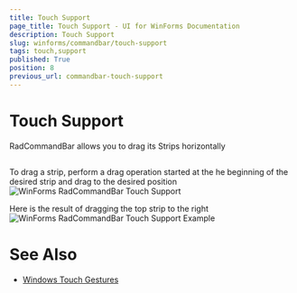 ```yaml
---
title: Touch Support
page_title: Touch Support - UI for WinForms Documentation
description: Touch Support
slug: winforms/commandbar/touch-support
tags: touch,support
published: True
position: 8
previous_url: commandbar-touch-support
---
```


# Touch Support



RadCommandBar allows you to drag its Strips horizontally

## 

To drag a strip, perform a drag operation started at the he beginning of the desired strip and drag to the desired position![WinForms RadCommandBar Touch Support](images/commandbar-touch-support001.png)

Here is the result of dragging the top strip to the right![WinForms RadCommandBar Touch Support Example](images/commandbar-touch-support002.png)

# See Also

 * [Windows Touch Gestures](http://msdn.microsoft.com/en-us/library/windows/desktop/dd940543(v=vs.85).aspx)
